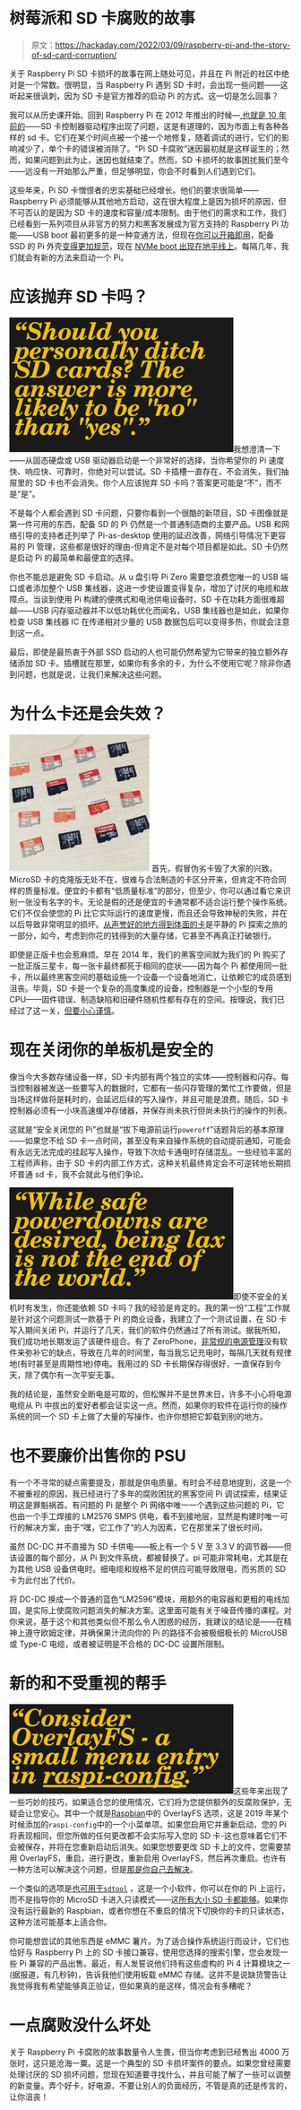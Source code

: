 # 树莓派和 SD 卡腐败的故事

> 原文：<https://hackaday.com/2022/03/09/raspberry-pi-and-the-story-of-sd-card-corruption/>

关于 Raspberry Pi SD 卡损坏的故事在网上随处可见，并且在 Pi 附近的社区中绝对是一个常数。很明显，当 Raspberry Pi 遇到 SD 卡时，会出现一些问题——这听起来很讽刺，因为 SD 卡是官方推荐的启动 Pi 的方式。这一切是怎么回事？

我可以从历史课开始。回到 Raspberry Pi 在 2012 年推出的时候—[,也就是 10 年前的](https://hackaday.com/2022/02/28/its-official-the-raspberry-pi-is-now-10/)——SD 卡控制器驱动程序出现了问题，这是有道理的，因为市面上有各种各样的 sd 卡。它们在某个时间点被一个接一个地修复，随着调试的进行，它们的影响减少了，单个卡的错误被消除了。“Pi SD 卡腐败”迷因最初就是这样诞生的；然而，如果问题到此为止，迷因也就结束了。然而，SD 卡损坏的故事困扰我们至今——远没有一开始那么严重，但足够明显，你会不时看到人们遇到它们。

这些年来，Pi SD 卡憎恨者的忠实基础已经增长。他们的要求很简单——Raspberry Pi 必须能够从其他地方启动，这在很大程度上是因为损坏的原因，但不可否认的是因为 SD 卡的速度和容量/成本限制。由于他们的需求和工作，我们已经看到一系列项目从非官方的努力和黑客发展成为官方支持的 Raspberry Pi 功能——USB boot 最初更多的是一种变通方法，但现在[你可以开箱即用](https://hackaday.com/2016/08/04/raspberry-pi-3-gets-usb-ethernet-boot/)，配备 SSD 的 Pi 外壳[变得更加规范](https://hackaday.com/2020/09/28/an-elegant-modular-enclosure-system-for-the-raspberry-pi-4/)，现在 [NVMe boot 出现在地平线上](https://hackaday.com/2021/03/29/nvme-boot-finally-comes-to-the-pi-compute-module-4/)。每隔几年，我们就会有新的方法来启动一个 Pi。

# 应该抛弃 SD 卡吗？

![Quote saying: Should you personally ditch SD cards? The answer is more likely to be "no" than "yes".](img/42487065238be115ef2362bb79b521d1.png)我想澄清一下——从固态硬盘或 USB 驱动器启动是一个非常好的选择，当你希望你的 Pi 速度快、响应快、可靠时，你绝对可以尝试。SD 卡插槽一直存在，不会消失，我们抽屉里的 SD 卡也不会消失。你个人应该抛弃 SD 卡吗？答案更可能是“不”，而不是“是”。

不是每个人都会遇到 SD 卡问题，只要你看到一个很酷的新项目，SD 卡图像就是第一件可用的东西，配备 SD 的 Pi 仍然是一个普通制造商的主要产品。USB 和网络引导的支持者还列举了 Pi-as-desktop 使用的延迟改善，网络引导情况下更容易的 Pi 管理，这些都是很好的理由-但肯定不是对每个项目都是如此。SD 卡仍然是启动 Pi 的最简单和最便宜的选择。

你也不能总是避免 SD 卡启动。从 u 盘引导 Pi Zero 需要您浪费您唯一的 USB 端口或者添加整个 USB 集线器，这进一步使设置变得复杂，增加了讨厌的电缆和故障点。当谈到使用 Pi 构建的便携式和电池供电设备时，SD 卡在功耗方面很难超越——USB 闪存驱动器并不以低功耗优化而闻名，USB 集线器也是如此，如果你检查 USB 集线器 IC 在传递相对少量的 USB 数据包后可以变得多热，你就会注意到这一点。

最后，即使是最热衷于外部 SSD 启动的人也可能仍然希望为它带来的独立额外存储添加 SD 卡。插槽就在那里，如果你有多余的卡，为什么不使用它呢？除非你遇到问题，也就是说，让我们来解决这些问题。

# 为什么卡还是会失效？

[![](img/ca498dd0726e2207a1c7b3eb6acec36b.png)](https://hackaday.com/wp-content/uploads/2015/12/microsd-cards-all-tested-raspberry-pi.jpg) 首先，假冒伪劣卡毁了大家的兴致。MicroSD 卡的克隆版无处不在，很难与合法制造的卡区分开来，但肯定不符合同样的质量标准。便宜的卡都有“低质量标准”的部分，但至少，你可以通过看它来识别一张没有名字的卡。无论是假的还是便宜的卡通常都不适合运行整个操作系统。它们不仅会使您的 Pi 比它实际运行的速度更慢，而且还会导致神秘的失败，并在以后导致非常明显的损坏。[从声誉好的地方得到体面的卡](https://hackaday.com/2015/12/10/which-sd-card-to-use-in-a-pi/)是平静的 Pi 探索之旅的一部分，如今，考虑到你花的钱得到的大量存储，它甚至不再真正打破银行。

即使是正版卡也会惹麻烦。早在 2014 年，我们的黑客空间就为我们的 Pi 购买了一批正版三星卡，每一张卡最终都死于相同的症状——因为每个 Pi 都使用同一批卡，所以最终黑客空间的基础设施一个设备一个设备地消亡，让依赖它的成员感到沮丧。毕竟，SD 卡是一个复杂的高度集成的设备，控制器是一个小型的专用 CPU——固件错误、制造缺陷和旧硬件随机性都有存在的空间。按理说，我们已经过了这一关，[但要小心谨慎](https://hackaday.com/2022/02/20/hackaday-links-february-20-2022/)。

# 现在关闭你的单板机是安全的

像当今大多数存储设备一样，SD 卡内部有两个独立的实体——控制器和闪存。每当控制器被发送一些要写入的数据时，它都有一些闪存管理的繁忙工作要做，但是当场这样做将是耗时的，会延迟后续的写入操作，并且可能是浪费。随后，SD 卡控制器必须有一小块高速缓冲存储器，并保存尚未执行但尚未执行的操作的列表。

这就是“安全关闭您的 Pi”也就是“拔下电源前运行`poweroff`”话题背后的基本原理——如果您不给 SD 卡一点时间，甚至没有来自操作系统的自动提前通知，可能会有永远无法完成的挂起写入操作，导致下次给卡通电时存储混乱。一些经验丰富的工程师声称，由于 SD 卡的内部工作方式，这种关机最终肯定会不可逆转地长期损坏普通 sd 卡，我不会就此与他们争论。

![Quote saying: While safe powerdowns are desired, being lax is not the end of the world](img/da00c8632f2dcfad4626d34eab799257.png)即使不安全的关机时有发生，你还能依赖 SD 卡吗？我的经验是肯定的。我的第一份“工程”工作就是针对这个问题测试一款基于 Pi 的商业设备，我建立了一个测试设置，在 SD 卡写入期间关闭 Pi，并运行了几天，我们的软件仍然通过了所有测试。据我所知，我们成功地长期发运了该硬件组合。有了 ZeroPhone，[非常规的电源管理](https://hackaday.io/project/19035/log/69596)没有软件来弥补它的缺点，导致在几年的时间里，每当我忘记充电时，每隔几天就有规律地(有时甚至是周期性地)停电。我用过的 SD 卡长期保存得很好，一直保存到今天，除了偶尔有一次平安无事。

我的结论是，虽然安全断电是可取的，但松懈并不是世界末日，许多不小心将电源电缆从 Pi 中拔出的爱好者都会证实这一点。然而，如果你的软件在运行你的操作系统的同一个 SD 卡上做了大量的写操作，也许你想把它卸载到别的地方。

# 也不要廉价出售你的 PSU

有一个不寻常的疑点需要提及，那就是供电质量。有时会不经意地提到，这是一个不被重视的原因，我已经进行了多年的腐败困扰的黑客空间 Pi 调试探索，结果证明这是罪魁祸首。有问题的 Pi 是整个 Pi 网络中唯一一个遇到这些问题的 Pi，它也由一个手工焊接的 LM2576 SMPS 供电，看不到接地层，显然是构建时唯一可行的解决方案，由于“嘿，它工作了”的人为因素，它在那里呆了很长时间。

虽然 DC-DC 并不直接为 SD 卡供电——板上有一个 5 V 至 3.3 V 的调节器——但该设置的每个部分，从 Pi 到文件系统，都被替换了。pi 可能非常耗电，尤其是在为其他 USB 设备供电时。细电缆和规格不足的供应可能导致限电，而劣质的 SD 卡为此付出了代价。

将 DC-DC 换成一个普通的蓝色“LM2596”模块，用额外的电容器和更粗的电线加固，是实际上使腐败问题消失的解决方案。这里面可能有关于噪音传播的课程。对你来说，基于这个和其他类似但不那么令人困惑的经历，我建议的结论是——在精神上遵守欧姆定律，并确保果汁流向你的 Pi 的路径不会被极细极长的 MicroUSB 或 Type-C 电缆，或者被证明是不合格的 DC-DC 设置所限制。

# 新的和不受重视的帮手

![Quote saying: Consider OverlayFS - a small menu entry in raspi-config](img/38c164f7d60c8859201c660240c005f1.png)这些年来出现了一些巧妙的技巧，如果适合您的使用情况，它们将为您提供额外的反腐败保护，无疑会让您安心。其中一个就是[Raspbian](https://forums.raspberrypi.com/viewtopic.php?f=63&t=253104&p=1549229#p1549117)中的 OverlayFS 选项，这是 2019 年某个时候添加的`raspi-config`中的一个小菜单项。如果您启用它并重新启动，您的 Pi 将表现相同，但您所做的任何更改都不会实际写入您的 SD 卡-这也意味着它们不会被保存，并将在您重新启动后消失。如果您想要更改 SD 卡上的文件，您需要禁用 OverlayFS，重启，进行更改，重新启用 OverlayFS，然后再次重启。也许有一种方法可以解决这个问题，但是[那是你自己去解决](https://forums.raspberrypi.com/viewtopic.php?t=288863)。

一个类似的选项是[也可用于`sdtool`](https://hackaday.io/project/26096-dementia-friendly-music-player/log/65039-avoiding-corruption-with-sd-card-write-protection) ，这是一个小软件，你可以在你的 Pi 上运行，而不是指导你的 MicroSD 卡进入只读模式——这[所有大小 SD 卡都能够](https://hackaday.com/2013/11/12/keep-your-sd-cards-data-safe-with-the-sd-locker/)。如果你没有运行最新的 Raspbian，或者你想在不重启的情况下切换你的卡的只读状态，这种方法可能基本上适合你。

你可能想尝试的其他东西是 eMMC 薯片。为了适合操作系统运行而设计，它们也恰好与 Raspberry Pi 上的 SD 卡接口兼容，使用您选择的搜索引擎，您会发现一些 Pi 兼容的产品出售。最近，有人发誓说他们持有这些虚构的 Pi 4 计算模块之一(据报道，有几秒钟)，告诉我他们使用板载 eMMC 存储。这并不是说缺货警告让我觉得我有希望能够真正验证，但如果真的是这样，情况会有多糟呢？

# 一点腐败没什么坏处

关于 Raspberry Pi 卡腐败的故事数量令人生畏，但当你考虑到已经售出 4000 万张时，这只是沧海一粟。这是一个典型的 SD 卡损坏案件的要点。如果您曾经需要处理讨厌的 SD 损坏问题，您现在知道要寻找什么，并且可能了解了一些可以调整的新变量。弄个好卡，好电源，不要让别人的负面经历，不管是真的还是传言的，让你沮丧！